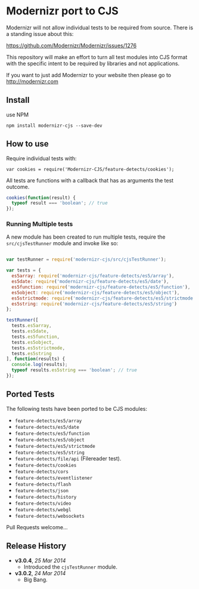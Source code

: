 # Modernizr port to CJS

Modernizr will not allow individual tests to be required from source. There is a standing issue about this:

https://github.com/Modernizr/Modernizr/issues/1276

This repository will make an effort to turn all test modules into CJS format with the specific intent to be required by libraries and not applications.

If you want to just add Modernizr to your website then please go to http://modernizr.com

## Install

use NPM

```shell
npm install modernizr-cjs --save-dev
```

## How to use

Require individual tests with:

```
var cookies = require('Modernizr-CJS/feature-detects/cookies');
```

All tests are functions with a callback that has as arguments the test outcome.

```js
cookies(function(result) {
  typeof result === 'boolean'; // true
});
```

### Running Multiple tests

A new module has been created to run multiple tests, require the `src/cjsTestRunner` module and invoke like so:

```js

var testRunner = require('modernizr-cjs/src/cjsTestRunner');

var tests = {
  es5array: require('modernizr-cjs/feature-detects/es5/array'),
  es5date: require('modernizr-cjs/feature-detects/es5/date'),
  es5function: require('modernizr-cjs/feature-detects/es5/function'),
  es5object: require('modernizr-cjs/feature-detects/es5/object'),
  es5strictmode: require('modernizr-cjs/feature-detects/es5/strictmode'),
  es5string: require('modernizr-cjs/feature-detects/es5/string')
};

testRunner([
  tests.es5array,
  tests.es5date,
  tests.es5function,
  tests.es5object,
  tests.es5strictmode,
  tests.es5string
], function(results) {
  console.log(results);
  typeof results.es5string === 'boolean'; // true
});
```

## Ported Tests

The following tests have been ported to be CJS modules:

* `feature-detects/es5/array`
* `feature-detects/es5/date`
* `feature-detects/es5/function`
* `feature-detects/es5/object`
* `feature-detects/es5/strictmode`
* `feature-detects/es5/string`
* `feature-detects/file/api` (Filereader test).
* `feature-detects/cookies`
* `feature-detects/cors`
* `feature-detects/eventlistener`
* `feature-detects/flash`
* `feature-detects/json`
* `feature-detects/history`
* `feature-detects/video`
* `feature-detects/webgl`
* `feature-detects/websockets`

Pull Requests welcome...

## Release History

- **v3.0.4**, *25 Mar 2014*
    - Introduced the `cjsTestRunner` module.
- **v3.0.2**, *24 Mar 2014*
    - Big Bang.
